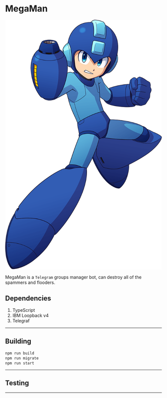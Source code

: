 # MegaMan

![MegaMan](docs/megaman-1.png)

MegaMan is a `Telegram` groups manager bot, can destroy all of the spammers and flooders.

## Dependencies

1. TypeScript
2. IBM Loopback v4
3. Telegraf

---

## Building

```code
npm run build
npm run migrate
npm run start
```

---

## Testing

---
